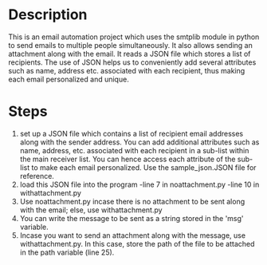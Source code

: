 # Description
This is an email automation project which uses the smtplib module in python to send emails to multiple people simultaneously. It also allows sending an attachment along with the email. It reads a JSON file which stores a list of recipients. The use of JSON helps us to conveniently add several attributes such as name, address etc. associated with each recipient, thus making each email personalized and unique.

# Steps
1. set up a JSON file which contains a list of recipient email addresses along with the sender address. You can add additional attributes such as name, address, etc. associated with each recipient in a sub-list within the main receiver list. You can hence access each attribute of the sub-list to make each email personalized. Use the sample_json.JSON file for reference.
2. load this JSON file into the program
    -line 7 in noattachment.py
    -line 10 in withattachment.py
3. Use noattachment.py incase there is no attachment to be sent along with the email; else, use withattachment.py
4. You can write the message to be sent as a string stored in the 'msg' variable.
5. Incase you want to send an attachment along with the message, use withattachment.py. In this case, store the path of the file to be attached in the path variable (line 25).


